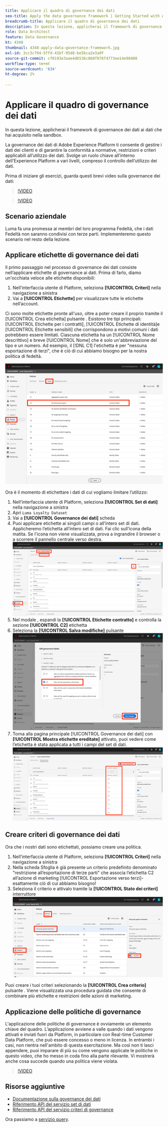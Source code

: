 ```yaml
---
title: Applicare il quadro di governance dei dati
seo-title: Apply the data governance framework | Getting Started with Adobe Experience Platform for Data Architects and Data Engineers
breadcrumb-title: Applicare il quadro di governance dei dati
description: In questa lezione, applicherai il framework di governance dei dati ai dati che hai acquisito nella sandbox.
role: Data Architect
feature: Data Governance
kt: 4348
thumbnail: 4348-apply-data-governance-framework.jpg
exl-id: 3cc3c794-5ffd-41bf-95d8-be5bca2e3a0f
source-git-commit: cf0193e3aae4d6536c868f078f4773ee14e90408
workflow-type: tm+mt
source-wordcount: '634'
ht-degree: 2%

---
```


# Applicare il quadro di governance dei dati

<!--15min-->

In questa lezione, applicherai il framework di governance dei dati ai dati che hai acquisito nella sandbox.

La governance dei dati di Adobe Experience Platform ti consente di gestire i dati dei clienti e di garantire la conformità a normative, restrizioni e criteri applicabili all’utilizzo dei dati. Svolge un ruolo chiave all’interno dell’Experience Platform a vari livelli, compreso il controllo dell’utilizzo dei dati.

Prima di iniziare gli esercizi, guarda questi brevi video sulla governance dei dati:
>[!VIDEO](https://video.tv.adobe.com/v/36653?quality=12&learn=on)

>[!VIDEO](https://video.tv.adobe.com/v/29708?quality=12&learn=on)

<!--
## Permissions required

In the [Configure Permissions](configure-permissions.md) lesson, you set up all the access controls required to complete this lesson, specifically:

* Permission items **[!UICONTROL Data Governance]** > **[!UICONTROL Manage Usage Labels]**, **[!UICONTROL Manage Data Usage Policies]** and **[!UICONTROL View Data Usage Policies]**
* Permission items **[!UICONTROL Data Management]** > **[!UICONTROL View Datasets]** and **[!UICONTROL Manage Datasets]**
* Permission item **[!UICONTROL Sandboxes]** > `Luma Tutorial`
* User-role access to the `Luma Tutorial Platform` Product Profile
-->

## Scenario aziendale

Luma fa una promessa ai membri del loro programma Fedeltà, che i dati Fedeltà non saranno condivisi con terze parti. Implementeremo questo scenario nel resto della lezione.

## Applicare etichette di governance dei dati

Il primo passaggio nel processo di governance dei dati consiste nell’applicare etichette di governance ai dati. Prima di farlo, diamo un&#39;occhiata veloce alle etichette disponibili:

1. Nell’interfaccia utente di Platform, seleziona **[!UICONTROL Criteri]** nella navigazione a sinistra
1. Vai a **[!UICONTROL Etichette]** per visualizzare tutte le etichette nell’account.

Ci sono molte etichette pronte all&#39;uso, oltre a poter creare il proprio tramite il [!UICONTROL Crea etichetta] pulsante . Esistono tre tipi principali: [!UICONTROL Etichette per i contratti], [!UICONTROL Etichette di identità]e [!UICONTROL Etichette sensibili] che corrispondono a motivi comuni i dati potrebbero essere limitati. Ciascuna etichetta ha un [!UICONTROL Nome descrittivo] e breve [!UICONTROL Nome] che è solo un&#39;abbreviazione del tipo e un numero. Ad esempio, il [!DNL C1] l&#39;etichetta è per &quot;nessuna esportazione di terzi&quot;, che è ciò di cui abbiamo bisogno per la nostra politica di fedeltà.

![Etichetta della governance dei dati](assets/governance-policies.png)

Ora è il momento di etichettare i dati di cui vogliamo limitare l’utilizzo:

1. Nell’interfaccia utente di Platform, seleziona **[!UICONTROL Set di dati]** nella navigazione a sinistra
1. Apri `Luma Loyalty Dataset`
1. Vai a **[!UICONTROL Governance dei dati]** scheda
1. Puoi applicare etichette ai singoli campi o all’intero set di dati. Applicheremo l’etichetta all’intero set di dati. Fai clic sull’icona della matita. Se l&#39;icona non viene visualizzata, prova a ingrandire il browser o a scorrere il pannello centrale verso destra.
   ![Governance dei dati](assets/governance-dataset.png)
1. Nel modale , espandi la **[!UICONTROL Etichette contratto]** e controlla la sezione **[!UICONTROL C2]** etichetta
1. Seleziona la **[!UICONTROL Salva modifiche]** pulsante
   ![Governance dei dati](assets/governance-applyLabel.png)
1. Torna alla pagina principale [!UICONTROL Governance dei dati] con **[!UICONTROL Mostra etichette ereditate]** attivato, puoi vedere come l’etichetta è stata applicata a tutti i campi del set di dati.
   ![Governance dei dati](assets/governance-labelsAdded.png)


<!--adding extra, unnecessary fields from field groups makes it harder to see which fields really need labels-->
<!--Are there any best practices for applying governance labels-->

## Creare criteri di governance dei dati

Ora che i nostri dati sono etichettati, possiamo creare una politica.

1. Nell’interfaccia utente di Platform, seleziona **[!UICONTROL Criteri]** nella navigazione a sinistra
1. Nella scheda Sfoglia è già presente un criterio predefinito denominato &quot;restrizione all’esportazione di terze parti&quot; che associa l’etichetta C2 all’azione di marketing [!UICONTROL Esportazione verso terzi]- esattamente ciò di cui abbiamo bisogno!
1. Seleziona il criterio e attivalo tramite la **[!UICONTROL Stato dei criteri]** interruttore
   ![Governance dei dati](assets/governance-enablePolicy.png)

Puoi creare i tuoi criteri selezionando la **[!UICONTROL Crea criterio]** pulsante . Viene visualizzata una procedura guidata che consente di combinare più etichette e restrizioni delle azioni di marketing.

## Applicazione delle politiche di governance

L&#39;applicazione delle politiche di governance è ovviamente un elemento chiave del quadro. L’applicazione avviene a valle quando i dati vengono attivati e inviati fuori da Platform, in particolare con Real-time Customer Data Platform, che può essere concesso o meno in licenza. In entrambi i casi, non rientra nell&#39;ambito di questa esercitazione. Ma così non ti lasci appendere, puoi imparare di più su come vengono applicate le politiche in questo video, che ho messo in coda fino alla parte rilevante. Vi mostrerà anche cosa succede quando una politica viene violata.

>[!VIDEO](https://video.tv.adobe.com/v/33631/?t=151&quality=12&learn=on)


## Risorse aggiuntive

* [Documentazione sulla governance dei dati](https://experienceleague.adobe.com/docs/experience-platform/data-governance/home.html?lang=it)
* [Riferimento API del servizio set di dati](https://www.adobe.io/experience-platform-apis/references/dataset-service/)
* [Riferimento API del servizio criteri di governance](https://www.adobe.io/experience-platform-apis/references/policy-service/)

Ora passiamo a [servizio query](run-queries.md).
